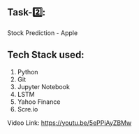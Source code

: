


## **Task-2️⃣:**

Stock Prediction - Apple

## Tech Stack used:
1. Python
2. Git
3. Jupyter Notebook
4. LSTM
5. Yahoo Finance 
6. Scre.io


Video Link: https://youtu.be/5ePPiAyZBMw


